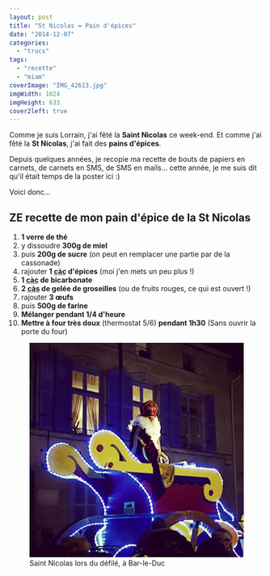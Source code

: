 ```yaml
---
layout: post
title: "St Nicolas = Pain d'épices"
date: "2014-12-07"
categories: 
  - "trucs"
tags: 
  - "recette"
  - "miam"
coverImage: "IMG_42613.jpg"
imgWidth: 1024
imgHeight: 633
cover2left: true
---
```


Comme je suis Lorrain, j'ai fêté la **Saint Nicolas** ce week-end. Et comme j'ai fêté la **St Nicolas**, j'ai fait des **pains d'épices**.

Depuis quelques années, je recopie ma recette de bouts de papiers en carnets, de carnets en SMS, de SMS en mails... cette année, je me suis dit qu'il était temps de la poster ici :)

Voici donc...

## ZE recette de mon pain d'épice de la St Nicolas

1. **1 verre de thé**
2. y dissoudre **300g de miel**
3. puis **200g de sucre** (on peut en remplacer une partie par de la cassonade)
4. rajouter **1 <abbr title="cuillère à café">càc</abbr> d'épices** (moi j'en mets un peu plus !)
5. **1 <abbr title="cuillère à café">càc</abbr> de bicarbonate**
6. **2 <abbr title="cuillère à soupe">càs</abbr> de gelée de groseilles** (ou de fruits rouges, ce qui est ouvert !)
7. rajouter **3 œufs**
8. puis **500g de farine**
9. **Mélanger pendant 1/4 d'heure**
10. **Mettre à four très doux** (thermostat 5/6) **pendant 1h30** (Sans ouvrir la porte du four)

<figure class="center">
	<img src="/images/2014/12/IMG_4244.jpg" alt="St Nicolas sur son char">
  <figcaption>Saint Nicolas lors du défilé, à Bar-le-Duc</figcaption>
</figure>

